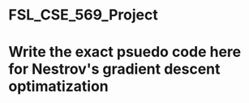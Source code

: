 # FSL_CSE_569_Project


# Write the exact psuedo code here for Nestrov's gradient descent optimatization
		
